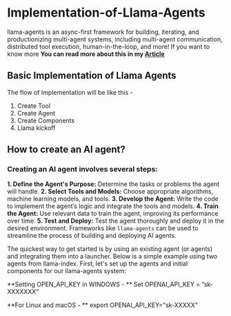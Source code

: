 # Implementation-of-Llama-Agents
llama-agents is an async-first framework for building, iterating, and productionizing multi-agent systems, including multi-agent communication, distributed tool execution, human-in-the-loop, and more!
If you want to know more **You can read more about this in my [Article](https://www.analyticsvidhya.com/blog/2024/07/llama-agents-agents-as-a-service/?utm_source=social%20&utm_medium=github)**

## Basic Implementation of Llama Agents
The flow of Implementation will be like this -
1. Create Tool
2. Create Agent
3. Create Components
4. Llama kickoff

  
## How to create an AI agent?
### Creating an AI agent involves several steps:
**1. Define the Agent's Purpose:** Determine the tasks or problems the agent will handle.
**2. Select Tools and Models:** Choose appropriate algorithms, machine learning models, and tools.
**3. Develop the Agent:** Write the code to implement the agent’s logic and integrate the tools and models.
**4. Train the Agent:** Use relevant data to train the agent, improving its performance over time.
**5. Test and Deploy:** Test the agent thoroughly and deploy it in the desired environment.
Frameworks like `llama-agents` can be used to streamline the process of building and deploying AI agents.

The quickest way to get started is by using an existing agent (or agents) and integrating them into a launcher.
Below is a simple example using two agents from llama-index.
First, let's set up the agents and initial components for our llama-agents system:

**Setting OPEN_API_KEY in WINDOWS - **
Set OPENAI_API_KEY = ”sk-XXXXXXX”

**For Linux and macOS - **
export OPENAI_API_KEY="sk-XXXXX"
